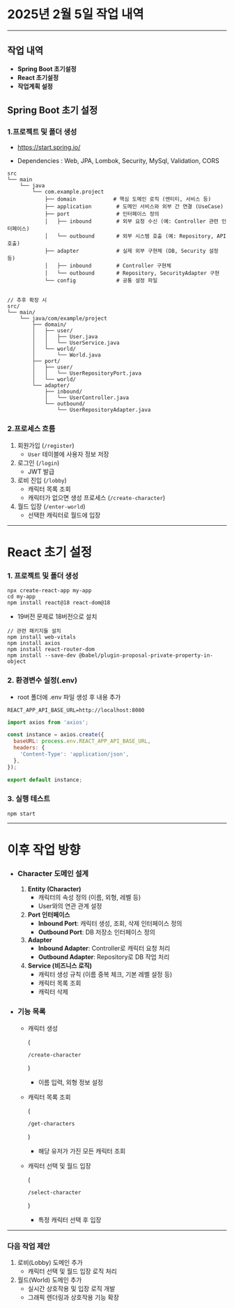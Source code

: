 # 2025년 2월 5일 작업 내역
---
## **작업 내역**
- **Spring Boot 초기설정**
- **React 초기설정**
- **작업계획 설정**

## Spring Boot 초기 설정

### 1.프로젝트 및 폴더 생성

- https://start.spring.io/

- Dependencies : Web, JPA, Lombok, Security, MySql, Validation, CORS

```ng
src
└── main
    └── java
        └── com.example.project
            ├── domain            # 핵심 도메인 로직 (엔티티, 서비스 등)
            ├── application        # 도메인 서비스와 외부 간 연결 (UseCase)
            ├── port               # 인터페이스 정의
            │   ├── inbound        # 외부 요청 수신 (예: Controller 관련 인터페이스)
            │   └── outbound       # 외부 시스템 호출 (예: Repository, API 호출)
            ├── adapter            # 실제 외부 구현체 (DB, Security 설정 등)
            │   ├── inbound        # Controller 구현체
            │   └── outbound       # Repository, SecurityAdapter 구현
            └── config             # 공통 설정 파일


// 추후 확장 시 
src/
└── main/
    └── java/com/example/project
        ├── domain/
        │   ├── user/
        │   │   ├── User.java
        │   │   └── UserService.java
        │   └── world/
        │       └── World.java
        ├── port/
        │   ├── user/
        │   │   └── UserRepositoryPort.java
        │   └── world/
        └── adapter/
            ├── inbound/
            │   └── UserController.java
            └── outbound/
                └── UserRepositoryAdapter.java

```



### 2.**프로세스 흐름**

1. 회원가입 (`/register`)
   - `User` 테이블에 사용자 정보 저장
2. 로그인 (`/login`)
   - JWT 발급
3. 로비 진입 (`/lobby`)
   - 캐릭터 목록 조회
   - 캐릭터가 없으면 생성 프로세스 (`/create-character`)
4. 월드 입장 (`/enter-world`)
   - 선택한 캐릭터로 월드에 입장

-----

# React  초기 설정 

### 1. 프로젝트 및 폴더 생성

```
npx create-react-app my-app
cd my-app
npm install react@18 react-dom@18
```

- 19버전 문제로 18버전으로 설치 

```bas
// 관련 패키지들 설치
npm install web-vitals
npm install axios
npm install react-router-dom
npm install --save-dev @babel/plugin-proposal-private-property-in-object
```

### 2. 환경변수 설정(.env)

- root  폴더에 .env  파일 생성 후 내용 추가

```te
REACT_APP_API_BASE_URL=http://localhost:8080
```

```javascript
import axios from 'axios';

const instance = axios.create({
  baseURL: process.env.REACT_APP_API_BASE_URL,
  headers: {
    'Content-Type': 'application/json',
  },
});

export default instance;
```

### 3. 실행 테스트

```ba
npm start
```



-----



# 이후 작업 방향 

- ### **Character 도메인 설계**

  1. **Entity (Character)**
     - 캐릭터의 속성 정의 (이름, 외형, 레벨 등)
     - User와의 연관 관계 설정
  2. **Port 인터페이스**
     - **Inbound Port**: 캐릭터 생성, 조회, 삭제 인터페이스 정의
     - **Outbound Port**: DB 저장소 인터페이스 정의
  3. **Adapter**
     - **Inbound Adapter**: Controller로 캐릭터 요청 처리
     - **Outbound Adapter**: Repository로 DB 작업 처리
  4. **Service (비즈니스 로직)**
     - 캐릭터 생성 규칙 (이름 중복 체크, 기본 레벨 설정 등)
     - 캐릭터 목록 조회
     - 캐릭터 삭제

 - ###  **기능 목록**

   - 캐릭터 생성

      (

     ```
     /create-character
     ```

     )

     - 이름 입력, 외형 정보 설정

   - 캐릭터 목록 조회

      (

     ```
     /get-characters
     ```

     )

     - 해당 유저가 가진 모든 캐릭터 조회

   - 캐릭터 선택 및 월드 입장

      (

     ```
     /select-character
     ```

     )

     - 특정 캐릭터 선택 후 입장

------

### **다음 작업 제안**

1. 로비(Lobby) 도메인 추가
   - 캐릭터 선택 및 월드 입장 로직 처리
2. 월드(World) 도메인 추가
   - 실시간 상호작용 및 입장 로직 개발
   - 그래픽 렌더링과 상호작용 기능 확장
